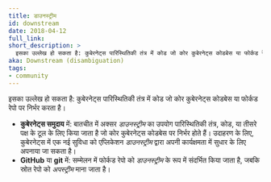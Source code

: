 ```yaml
---
title: डाउनस्ट्रीम
id: downstream
date: 2018-04-12
full_link: 
short_description: >
  इसका उल्लेख हो सकता है: कुबेरनेट्स पारिस्थितिकी तंत्र में कोड जो कोर कुबेरनेट्स कोडबेस या फोर्कड रेपो पर निर्भर करता है
aka: Downstream (disambiguation)
tags:
- community
---
```

 इसका उल्लेख हो सकता है: कुबेरनेट्स पारिस्थितिकी तंत्र में कोड जो कोर कुबेरनेट्स कोडबेस या फोर्कड रेपो पर निर्भर करता है।

<!--more--> 

* **कुबेरनेट्स समुदाय** में: बातचीत में अक्सर *डाउनस्ट्रीम* का उपयोग पारिस्थितिकी तंत्र, कोड, या तीसरे पक्ष के टूल के लिए किया जाता है जो कोर कुबेरनेट्स कोडबेस पर निर्भर होते हैं। उदाहरण के लिए, कुबेरनेट्स में एक नई सुविधा को एप्लिकेशन *डाउनस्ट्रीम* द्वारा अपनी कार्यक्षमता में सुधार के लिए अपनाया जा सकता है।
* **GitHub** या **git** में: सम्मेलन में फोर्कड रेपो को *डाउनस्ट्रीम* के रूप में संदर्भित किया जाता है, जबकि स्रोत रेपो को *अपस्ट्रीम* माना जाता है।
